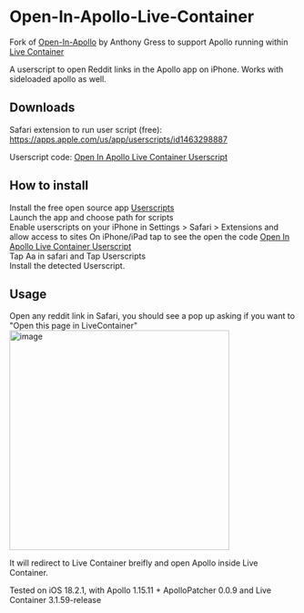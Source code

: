 # Open-In-Apollo-Live-Container

Fork of [Open-In-Apollo](https://github.com/AnthonyGress/Open-In-Apollo) by Anthony Gress to support Apollo running within [Live Container](https://github.com/AnthonyGress/Open-In-Apollo)

A userscript to open Reddit links in the Apollo app on iPhone. Works with sideloaded apollo as well.

## Downloads

Safari extension to run user script (free): https://apps.apple.com/us/app/userscripts/id1463298887

Userscript code: [Open In Apollo Live Container Userscript](https://github.com/nathandaven/Open-In-Apollo-Live-Container/raw/525f547ed2cbca1d8edaeee8a9a8c52715521224/open-in-apollo-live-container.user.js)

## How to install

Install the free open source app [Userscripts](https://apps.apple.com/us/app/userscripts/id1463298887)  
Launch the app and choose path for scripts  
Enable userscripts on your iPhone in Settings > Safari > Extensions and allow access to sites
On iPhone/iPad tap to see the open the code [Open In Apollo Live Container Userscript](https://github.com/nathandaven/Open-In-Apollo-Live-Container/raw/525f547ed2cbca1d8edaeee8a9a8c52715521224/open-in-apollo-live-container.user.js)  
Tap Aa in safari and Tap Userscripts  
Install the detected Userscript.

## Usage

Open any reddit link in Safari, you should see a pop up asking if you want to "Open this page in LiveContainer"
<img width="386" alt="image" src="https://github.com/user-attachments/assets/36f5b6bb-9a22-4637-aa0e-490cef45ba1d" />

It will redirect to Live Container breifly and open Apollo inside Live Container.

Tested on iOS 18.2.1, with Apollo 1.15.11 + ApolloPatcher 0.0.9 and Live Container 3.1.59-release
